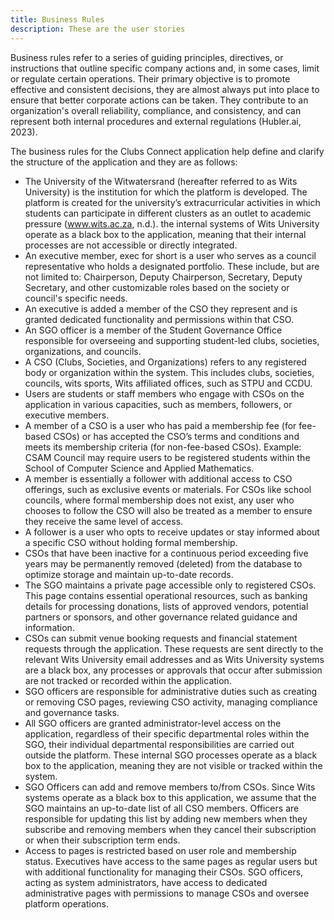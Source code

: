 ```yaml
---
title: Business Rules
description: These are the user stories
---
```


Business rules refer to a series of guiding principles, directives, or instructions that outline specific company actions and, in some cases, limit or regulate certain operations. Their primary objective is to promote effective and consistent decisions, they are almost always put into place to ensure that better corporate actions can be taken. They contribute to an organization's overall reliability, compliance, and consistency, and can represent both internal procedures and external regulations (Hubler.ai, 2023).

The business rules for the Clubs Connect application help define and clarify the structure of the application and they are as follows:

- The University of the Witwatersrand (hereafter referred to as Wits University) is the institution for which the platform is developed. The platform is created for the university’s extracurricular activities in which students can participate in different clusters as an outlet to academic pressure (www.wits.ac.za, n.d.). the internal systems of Wits University operate as a black box to the application, meaning that their internal processes are not accessible or directly integrated.
- An executive member, exec for short is a user who serves as a council representative who holds a designated portfolio. These include, but are not limited to: Chairperson, Deputy Chairperson, Secretary, Deputy Secretary, and other customizable roles based on the society or council's specific needs.
- An executive is added a member of the CSO they represent and is granted dedicated functionality and permissions within that CSO.
- An SGO officer is a member of the Student Governance Office responsible for overseeing and supporting student-led clubs, societies, organizations, and councils.
- A CSO (Clubs, Societies, and Organizations) refers to any registered body or organization within the system. This includes clubs, societies, councils, wits sports, Wits affiliated offices, such as STPU and CCDU.
- Users are students or staff members who engage with CSOs on the application in various capacities, such as members, followers, or executive members.
- A member of a CSO is a user who has paid a membership fee (for fee-based CSOs) or has accepted the CSO’s terms and conditions and meets its membership criteria (for non-fee-based CSOs). Example: CSAM Council may require users to be registered students within the School of Computer Science and Applied Mathematics.
- A member is essentially a follower with additional access to CSO offerings, such as exclusive events or materials. For CSOs like school councils, where formal membership does not exist, any user who chooses to follow the CSO will also be treated as a member to ensure they receive the same level of access.
- A follower is a user who opts to receive updates or stay informed about a specific CSO without holding formal membership.
- CSOs that have been inactive for a continuous period exceeding five years may be permanently removed (deleted) from the database to optimize storage and maintain up-to-date records.
- The SGO maintains a private page accessible only to registered CSOs. This page contains essential operational resources, such as banking details for processing donations, lists of approved vendors, potential partners or sponsors, and other governance related guidance and information.
- CSOs can submit venue booking requests and financial statement requests through the application. These requests are sent directly to the relevant Wits University email addresses and as Wits University systems are a black box, any processes or approvals that occur after submission are not tracked or recorded within the application.
- SGO officers are responsible for administrative duties such as creating or removing CSO pages, reviewing CSO activity, managing compliance and governance tasks.
- All SGO officers are granted administrator-level access on the application, regardless of their specific departmental roles within the SGO, their individual departmental responsibilities are carried out outside the platform. These internal SGO processes operate as a black box to the application, meaning they are not visible or tracked within the system.
- SGO Officers can add and remove members to/from CSOs. Since Wits systems operate as a black box to this application, we assume that the SGO maintains an up-to-date list of all CSO members. Officers are responsible for updating this list by adding new members when they subscribe and removing members when they cancel their subscription or when their subscription term ends.
- Access to pages is restricted based on user role and membership status. Executives have access to the same pages as regular users but with additional functionality for managing their CSOs. SGO officers, acting as system administrators, have access to dedicated administrative pages with permissions to manage CSOs and oversee platform operations.
